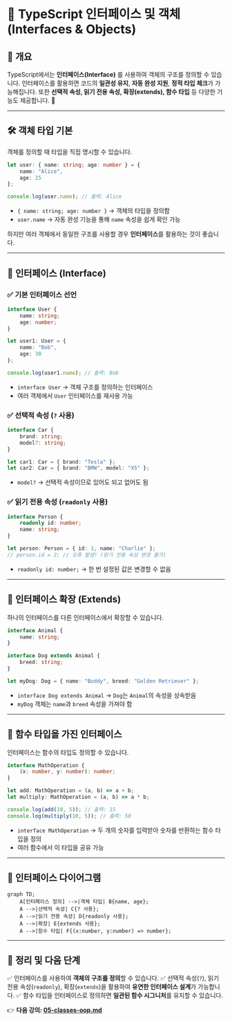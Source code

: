 # 🎯 TypeScript 인터페이스 및 객체 (Interfaces & Objects)

## 📌 개요
TypeScript에서는 **인터페이스(Interface)** 를 사용하여 객체의 구조를 정의할 수 있습니다. 인터페이스를 활용하면 코드의 **일관성 유지**, **자동 완성 지원**, **정적 타입 체크**가 가능해집니다. 또한 **선택적 속성, 읽기 전용 속성, 확장(extends), 함수 타입** 등 다양한 기능도 제공합니다. 🚀

---

## 🛠 객체 타입 기본
객체를 정의할 때 타입을 직접 명시할 수 있습니다.

```typescript
let user: { name: string; age: number } = {
    name: "Alice",
    age: 25
};

console.log(user.name); // 출력: Alice
```

- `{ name: string; age: number }` → 객체의 타입을 정의함
- `user.name` → 자동 완성 기능을 통해 `name` 속성을 쉽게 확인 가능

하지만 여러 객체에서 동일한 구조를 사용할 경우 **인터페이스**를 활용하는 것이 좋습니다.

---

## 📌 인터페이스 (Interface)
### ✅ 기본 인터페이스 선언
```typescript
interface User {
    name: string;
    age: number;
}

let user1: User = {
    name: "Bob",
    age: 30
};

console.log(user1.name); // 출력: Bob
```
- `interface User` → 객체 구조를 정의하는 인터페이스
- 여러 객체에서 `User` 인터페이스를 재사용 가능

### ✅ 선택적 속성 (`?` 사용)
```typescript
interface Car {
    brand: string;
    model?: string;
}

let car1: Car = { brand: "Tesla" };
let car2: Car = { brand: "BMW", model: "X5" };
```
- `model?` → 선택적 속성이므로 있어도 되고 없어도 됨

### ✅ 읽기 전용 속성 (`readonly` 사용)
```typescript
interface Person {
    readonly id: number;
    name: string;
}

let person: Person = { id: 1, name: "Charlie" };
// person.id = 2; // 오류 발생! (읽기 전용 속성 변경 불가)
```
- `readonly id: number;` → 한 번 설정된 값은 변경할 수 없음

---

## 📌 인터페이스 확장 (Extends)
하나의 인터페이스를 다른 인터페이스에서 확장할 수 있습니다.

```typescript
interface Animal {
    name: string;
}

interface Dog extends Animal {
    breed: string;
}

let myDog: Dog = { name: "Buddy", breed: "Golden Retriever" };
```
- `interface Dog extends Animal` → `Dog`는 `Animal`의 속성을 상속받음
- `myDog` 객체는 `name`과 `breed` 속성을 가져야 함

---

## 📌 함수 타입을 가진 인터페이스
인터페이스는 함수의 타입도 정의할 수 있습니다.

```typescript
interface MathOperation {
    (x: number, y: number): number;
}

let add: MathOperation = (a, b) => a + b;
let multiply: MathOperation = (a, b) => a * b;

console.log(add(10, 5)); // 출력: 15
console.log(multiply(10, 5)); // 출력: 50
```
- `interface MathOperation` → 두 개의 숫자를 입력받아 숫자를 반환하는 함수 타입을 정의
- 여러 함수에서 이 타입을 공유 가능

---

## 🔎 인터페이스 다이어그램

```mermaid
graph TD;
    A[인터페이스 정의] -->|객체 타입| B{name, age};
    A -->|선택적 속성| C{? 사용};
    A -->|읽기 전용 속성| D{readonly 사용};
    A -->|확장| E{extends 사용};
    A -->|함수 타입| F{(x:number, y:number) => number};
```

---

## 🎯 정리 및 다음 단계
✅ 인터페이스를 사용하여 **객체의 구조를 정의**할 수 있습니다.
✅ 선택적 속성(`?`), 읽기 전용 속성(`readonly`), 확장(`extends`)을 활용하여 **유연한 인터페이스 설계**가 가능합니다.
✅ 함수 타입을 인터페이스로 정의하면 **일관된 함수 시그니처**를 유지할 수 있습니다.

👉 **다음 강의: [05-classes-oop.md](./05-classes-oop.md)**

